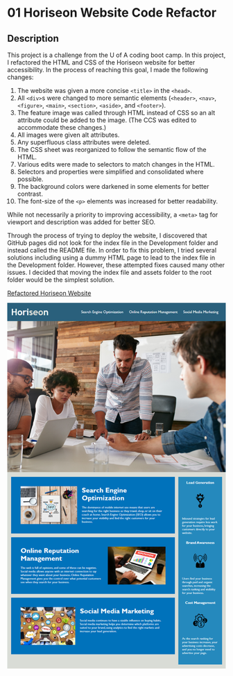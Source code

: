 # 01 Horiseon Website Code Refactor

## Description

This project is a challenge from the U of A coding boot camp. In this project, I refactored the HTML and CSS of the Horiseon website for better accessibility. In the process of reaching this goal, I made the following changes:

1. The website was given a more concise `<title>` in the `<head>`.
2. All `<div>`s were changed to more semantic elements (`<header>`, `<nav>`, `<figure>`, `<main>`, `<section>`, `<aside>`, and `<footer>`).
3. The feature image was called through HTML instead of CSS so an alt attribute could be added to the image. (The CCS was edited to accommodate these changes.)
4. All images were given alt attributes.
5. Any superfluous class attributes were deleted.
6. The CSS sheet was reorganized to follow the semantic flow of the HTML.
7. Various edits were made to selectors to match changes in the HTML.
8. Selectors and properties were simplified and consolidated where possible.
9. The background colors were darkened in some elements for better contrast. 
10. The font-size of the `<p>` elements was increased for better readability.

While not necessarily a priority to improving accessibility, a `<meta>` tag for viewport and description was added for better SEO.

Through the process of trying to deploy the website, I discovered that GitHub pages did not look for the index file in the Development folder and instead called the README file. In order to fix this problem, I tried several solutions including using a dummy HTML page to lead to the index file in the Development folder. However, these attempted fixes caused many other issues. I decided that moving the index file and assets folder to the root folder would be the simplest solution.

[Refactored Horiseon Website](https://ggorosave.github.io/Horiseon_Refactor/) 

![Mock-up of Horiseon website](./assets/images/01-html-css-git-homework-demo.png)
